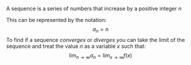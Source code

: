 A sequence is a series of numbers that increase by a positive integer $n$

This can be represented by the notation: $$a_n=n$$
To find if a sequence *converges* or *diverges* you can take the limit of the sequence and treat the value $n$ as a variable $x$ such that: $$\lim_{n\to\infty}a_n=\lim_{x\to\infty}f(x)$$